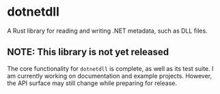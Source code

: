 # dotnetdll
A Rust library for reading and writing .NET metadata, such as DLL files.

## NOTE: This library is not yet released
The core functionality for `dotnetdll` is complete, as well as its test suite.
I am currently working on documentation and example projects.
However, the API surface may still change while preparing for release.
